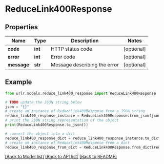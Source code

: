 # ReduceLink400Response


## Properties

Name | Type | Description | Notes
------------ | ------------- | ------------- | -------------
**code** | **int** | HTTP status code | [optional] 
**error** | **int** | Error code | [optional] 
**message** | **str** | Message describing the error | [optional] 

## Example

```python
from urlr.models.reduce_link400_response import ReduceLink400Response

# TODO update the JSON string below
json = "{}"
# create an instance of ReduceLink400Response from a JSON string
reduce_link400_response_instance = ReduceLink400Response.from_json(json)
# print the JSON string representation of the object
print(ReduceLink400Response.to_json())

# convert the object into a dict
reduce_link400_response_dict = reduce_link400_response_instance.to_dict()
# create an instance of ReduceLink400Response from a dict
reduce_link400_response_from_dict = ReduceLink400Response.from_dict(reduce_link400_response_dict)
```
[[Back to Model list]](../README.md#documentation-for-models) [[Back to API list]](../README.md#documentation-for-api-endpoints) [[Back to README]](../README.md)


